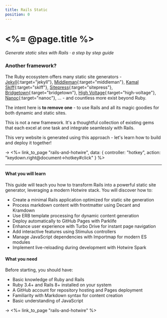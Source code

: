 ```yaml
---
title: Rails Static
position: 0
---
```


# <%= @page.title %>

_Generate static sites with Rails · a step by step guide_

### Another framework?

The Ruby ecosystem offers many static site generators - [Jekyll](https://jekyllrb.com){:target="jekyll"}, [Middleman](https://middlemanapp.com){:target="middleman"}, [Kamal Skiff](https://github.com/basecamp/kamal-skiff){:target="skiff"}, [Sitepress](https://sitepress.cc){:target="sitepress"}, [Bridgetown](https://www.bridgetownrb.com/){:target="bridgetown"}, [High Voltage](https://thoughtbot.github.io/high_voltage){:target="high-voltage"}, [Nanoc](https://nanoc.app){:target="nanoc"}, ... - and countless more exist beyond Ruby.

The intent here is **to remove one** - to use Rails and all its magic goodies for both dynamic and static sites.

This is not a new framework. It's a thoughtful collection of existing gems that each excel at one task and integrate seamlessly with Rails.

This very website is generated using this approach - let's learn how to build and deploy it together!

→ <%= link_to_page "rails-and-hotwire", data: { controller: "hotkey", action: "keydown.right@document->hotkey#click" } %>

---

#### What you will learn

This guide will teach you how to transform Rails into a powerful static site generator, leveraging a modern Hotwire stack. You will discover how to:

- Create a minimal Rails application optimized for static site generation
- Process markdown content with frontmatter using Decant and Kramdown
- Use ERB template processing for dynamic content generation
- Deploy automatically to GitHub Pages with Parklife
- Enhance user experience with Turbo Drive for instant page navigation
- Add interactive features using Stimulus controllers
- Manage JavaScript dependencies with Importmap for modern ES modules
- Implement live-reloading during development with Hotwire Spark

#### What you need

Before starting, you should have:

- Basic knowledge of Ruby and Rails
- Ruby 3.4+ and Rails 8+ installed on your system
- A GitHub account for repository hosting and Pages deployment
- Familiarity with Markdown syntax for content creation
- Basic understanding of JavaScript

→ <%= link_to_page "rails-and-hotwire" %>
